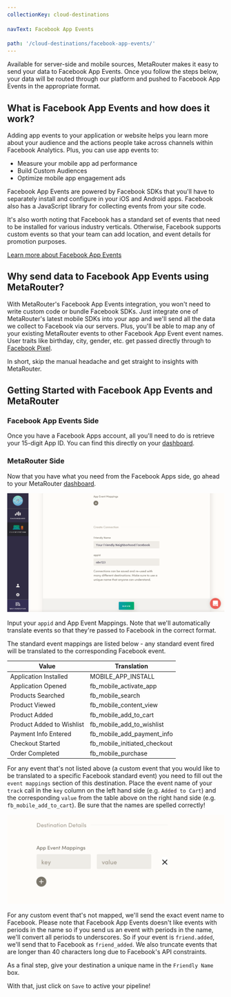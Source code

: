 ```yaml
---
collectionKey: cloud-destinations

navText: Facebook App Events

path: '/cloud-destinations/facebook-app-events/'
---
```


Available for server-side and mobile sources, MetaRouter makes it easy to send your data to Facebook App Events. Once you follow the steps below, your data will be routed through our platform and pushed to Facebook App Events in the appropriate format.

## What is Facebook App Events and how does it work?

Adding app events to your application or website helps you learn more about your audience and the actions people take across channels within Facebook Analytics. Plus, you can use app events to:

- Measure your mobile app ad performance
- Build Custom Audiences
- Optimize mobile app engagement ads

Facebook App Events are powered by Facebook SDKs that you'll have to separately install and configure in your iOS and Android apps. Facebook also has a JavaScript library for collecting events from your site code.

It's also worth noting that Facebook has a standard set of events that need to be installed for various industry verticals. Otherwise, Facebook supports custom events so that your team can add location, and event details for promotion purposes.

[Learn more about Facebook App Events](https://developers.facebook.com/docs/app-events)

## Why send data to Facebook App Events using MetaRouter?

With MetaRouter's Facebook App Events integration, you won't need to write custom code or bundle Facebook SDKs. Just integrate one of MetaRouter's latest mobile SDKs into your app and we'll send all the data we collect to Facebook via our servers. Plus, you'll be able to map any of your existing MetaRouter events to other Facebook App Event event names. User traits like birthday, city, gender, etc. get passed directly through to [Facebook Pixel](/cloud-destinations/facebook-pixel/).

In short, skip the manual headache and get straight to insights with MetaRouter.

## Getting Started with Facebook App Events and MetaRouter

### Facebook App Events Side

Once you have a Facebook Apps account, all you'll need to do is retrieve your 15-digit App ID. You can find this directly on your [dashboard](https://developers.facebook.com/apps/).

### MetaRouter Side

Now that you have what you need from the Facebook Apps side, go ahead to your MetaRouter [dashboard](https://app.metarouter.io/login).

![facebook-apps1](/images/facebook-apps1v2.PNG)

Input your `appid` and App Event Mappings. Note that we'll automatically translate events so that they're passed to Facebook in the correct format.

The standard event mappings are listed below - any standard event fired will be translated to the corresponding Facebook event.

| Value                     | Translation                  |
| ------------------------- | ---------------------------- |
| Application Installed     | MOBILE_APP_INSTALL           |
| Application Opened        | fb_mobile_activate_app       |
| Products Searched         | fb_mobile_search             |
| Product Viewed            | fb_mobile_content_view       |
| Product Added             | fb_mobile_add_to_cart        |
| Product Added to Wishlist | fb_mobile_add_to_wishlist    |
| Payment Info Entered      | fb_mobile_add_payment_info   |
| Checkout Started          | fb_mobile_initiated_checkout |
| Order Completed           | fb_mobile_purchase           |

For any event that's not listed above (a custom event that you would like to be translated to a specific Facebook standard event) you need to fill out the `event mappings` section of this destination. Place the event name of your `track` call in the `key` column on the left hand side (e.g. `Added to Cart`) and the corresponding `value` from the table above on the right hand side (e.g. `fb_mobile_add_to_cart`). Be sure that the names are spelled correctly!

![facebook-apps-event-mapping](/images/facebook-apps-event-mapping.png)

For any custom event that's not mapped, we'll send the exact event name to Facebook. Please note that Facebook App Events doesn't like events with periods in the name so if you send us an event with periods in the name, we'll convert all periods to underscores. So if your event is `friend.added`, we'll send that to Facebook as `friend_added`. We also truncate events that are longer than 40 characters long due to Facebook's API constraints.

As a final step, give your destination a unique name in the `Friendly Name` box.

With that, just click on `Save` to active your pipeline!
